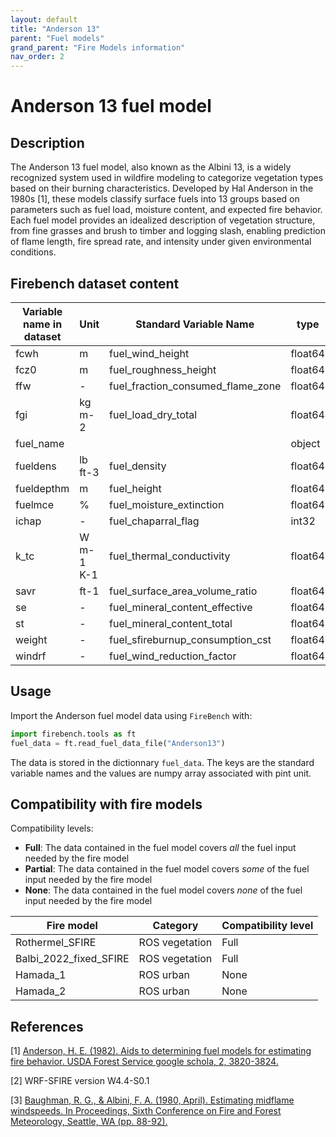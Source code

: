 ```yaml
---
layout: default
title: "Anderson 13"
parent: "Fuel models"
grand_parent: "Fire Models information"
nav_order: 2
---
```


# Anderson 13 fuel model
## Description
The Anderson 13 fuel model, also known as the Albini 13, is a widely recognized system used in wildfire modeling to categorize vegetation types based on their burning characteristics. Developed by Hal Anderson in the 1980s [1], these models classify surface fuels into 13 groups based on parameters such as fuel load, moisture content, and expected fire behavior. Each fuel model provides an idealized description of vegetation structure, from fine grasses and brush to timber and logging slash, enabling prediction of flame length, fire spread rate, and intensity under given environmental conditions. 

## Firebench dataset content

Variable name in dataset    | Unit  | Standard Variable Name    | type      | Source
------------------------    | ----  | ----------------------    | ----      | ------
fcwh                        | m     | fuel_wind_height          | float64   | [2]
fcz0                        | m     | fuel_roughness_height     | float64   | [2]
ffw                         | -     | fuel_fraction_consumed_flame_zone | float64 | [2]
fgi                         | kg m-2| fuel_load_dry_total       | float64   | [1]
fuel_name                   |       |                           | object    | [1]
fueldens                    | lb ft-3| fuel_density             | float64   | [2]
fueldepthm                  | m     | fuel_height               | float64   | [1]
fuelmce                     | %     | fuel_moisture_extinction  | float64   | [1]
ichap                       | -     | fuel_chaparral_flag       | int32     | [2]
k_tc                        | W m-1 K-1| fuel_thermal_conductivity| float64 | [2]
savr                        | ft-1  | fuel_surface_area_volume_ratio| float64 | [2]
se                          | -  | fuel_mineral_content_effective| float64  | [2]
st                          | -  | fuel_mineral_content_total   | float64   | [2]
weight                      | -  | fuel_sfireburnup_consumption_cst| float64| [2]
windrf                      | -  | fuel_wind_reduction_factor   | float64   | [3]

## Usage

Import the Anderson fuel model data using `FireBench` with:
```python
import firebench.tools as ft
fuel_data = ft.read_fuel_data_file("Anderson13")
```
The data is stored in the dictionnary `fuel_data`. The keys are the standard variable names and the values are numpy array associated with pint unit.

## Compatibility with fire models

Compatibility levels:
- **Full**: The data contained in the fuel model covers *all* the fuel input needed by the fire model
- **Partial**: The data contained in the fuel model covers *some* of the fuel input needed by the fire model
- **None**: The data contained in the fuel model covers *none* of the fuel input needed by the fire model


Fire model              | Category          | Compatibility level
----------              | --------          | -----------------
Rothermel_SFIRE         | ROS vegetation    | Full
Balbi_2022_fixed_SFIRE  | ROS vegetation    | Full
Hamada_1                | ROS urban         | None
Hamada_2                | ROS urban         | None


## References

[1] [Anderson, H. E. (1982). Aids to determining fuel models for estimating fire behavior. USDA Forest Service google schola, 2, 3820-3824.](https://www.fs.usda.gov/rm/pubs_int/int_gtr122.pdf)

[2] WRF-SFIRE version W4.4-S0.1

[3] [Baughman, R. G., & Albini, F. A. (1980, April). Estimating midflame windspeeds. In Proceedings, Sixth Conference on Fire and Forest Meteorology, Seattle, WA (pp. 88-92).](https://www.frames.gov/documents/behaveplus/publications/Baughman_and_Albini_1980_EstMidflamWind_ocr.pdf)